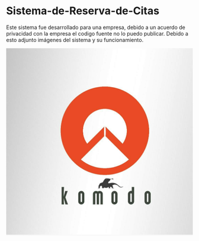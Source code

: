 # Sistema-de-Reserva-de-Citas
Este sistema fue desarrollado para una empresa, debido a un acuerdo de privacidad con la empresa el codigo fuente no lo puedo publicar. Debido a esto adjunto imágenes del sistema y su funcionamiento.

![](img/logo1.jpeg)
